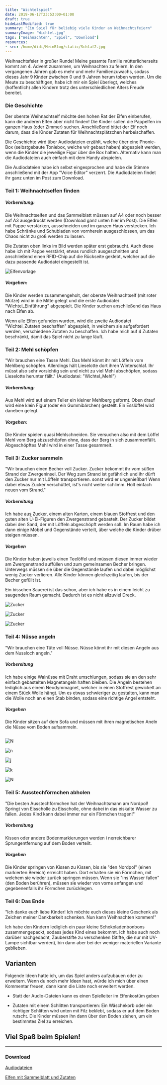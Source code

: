 ```yaml
---
title: "Wichtelspiel"
date: 2019-06-17T23:53:00+01:00
draft: true
hideLastModified: true
summary: "Ein Spiel für beliebig viele Kinder an Weihnachtsfeiern"
summaryImage: "Wichtel.jpg"
tags: ["Weihnachten", "Spiel", "Download"]
resources:
- src: /home/didi/MeinBlog/static/Schlaf2.jpg
---
```


Weihnachtsfeier in großer Runde! Meine gesamte Familie mütterlicherseits kommt am 4. Advent zusammen, um Weihnachten zu feiern. In den vergangenen Jahren gab es mehr und mehr Familienzuwachs, sodass dieses Jahr 9 Kinder zwischen 0 und 9 Jahren herum toben werden. Um die Meute zu beschäftigen, habe ich mir ein Spiel überlegt, welches (hoffentlich) allen Kindern trotz des unterschiedlichen Alters Freude bereitet.

### Die Geschichte

Der oberste Weihnachtself möchte den hohen Rat der Elfen einberufen, kann die anderen Elfen aber nicht finden! Die Kinder sollen die Pappelfen im ganzen Haus (oder Zimmer) suchen. Anschließend bittet der Elf noch darum, dass die Kinder Zutaten für Weihnachtsplätzchen herbeischaffen.

Die Geschichte wird über Audiodateien erzählt, welche über eine Phonie-Box (selbstgebaute Toniebox, welche wir gebaut haben) abgespielt werden, wenn die Kinder die jeweilige Figur über die Box halten. Alternativ kann man die Audiodateien auch einfach mit dem Handy abspielen.

Die Audiodateien habe ich selbst eingesprochen und habe die Stimme anschließend mit der App "Voice Editor" verzerrt. Die Audiodateien findet ihr ganz unten im Post zum Download.

### Teil 1: Weihnachtselfen finden

##### Vorbereitung:

Die Weihnachtselfen und das Sammelblatt müssen auf A4 oder noch besser auf A3 ausgedruckt werden (Download ganz unten hier im Post). Die Elfen mit Pappe verstärken, ausschneiden und im ganzen Haus verstecken. Ich habe Schränke und Schubladen von vornherein ausgeschlossen, um das Chaos nicht zu groß werden zu lassen.

Die Zutaten oben links im Bild werden später erst gebraucht. Auch diese habe ich mit Pappe verstärkt, etwas rundlich ausgeschnitten und anschließend einen RFID-Chip auf die Rückseite geklebt, welcher auf die dazu passende Audiodatei eingestellt ist. 

![Elfenvorlage](images/Wichtelvorlagen.jpg)

##### Vorgehen:

Die Kinder werden zusammengeholt, der oberste Weihnachtself (mit roter Mütze) wird in die Mitte gelegt und die erste Audiodatei "Wichtel_Einführung" abgespielt. Die Kinder suchen anschließend das Haus nach Elfen ab.

Wenn alle Elfen gefunden wurden, wird die zweite Audiodatei "Wichtel_Zutaten beschaffen" abgespielt, in welchem sie aufgefordert werden, verschiedene Zutaten zu beschaffen. Ich habe mich auf 4 Zutaten beschränkt, damit das Spiel nicht zu lange läuft.

### Teil 2: Mehl schöpfen

"Wir brauchen eine Tasse Mehl. Das Mehl könnt ihr mit Löffeln vom Mehlberg schöpfen. Allerdings hält Lieselotte dort ihren Winterschlaf. Ihr müsst also sehr vorsichtig sein und nicht zu viel Mehl abschöpfen, sodass Lieselotte herunter fällt." (Audiodatei: "Wichtel_Mehl")

##### Vorbereitung:

Aus Mehl wird auf einem Teller ein kleiner Mehlberg geformt. Oben drauf wird eine klein Figur (oder ein Gummibärchen) gestellt. Ein Esslöffel wird daneben gelegt.

##### Vorgehen:

Die Kinder spielen quasi Mehlschneiden. Sie versuchen also mit dem Löffel Mehl vom  Berg abzuschöpfen ohne, dass der Berg in sich zusammenfällt. Abgeschöpftes Mehl wird in einer Tasse gesammelt.

### Teil 3: Zucker sammeln

"Wir brauchen einen Becher voll Zucker. Zucker bekommt ihr vom süßen Strand der Zwergeninsel. Der Weg zum Strand ist gefährlich und ihr dürft den Zucker nur mit Löffeln transportieren. sonst wird er ungenießbar! Wenn dabei etwas Zucker verschüttet, ist's nicht weiter schlimm. Holt einfach neuen vom Strand."

##### Vorbereitung

Ich habe aus Zucker, einem alten Karton, einem blauen Stoffrest und den guten alten Ü-Ei-Figuren den Zwergenstrand gebastelt. Der Zucker bildet dabei den Sand, der mit Löffeln abgeschöpft werden soll. Im Raum habe ich dann einige Möbel und Gegenstände verteilt, über welche die Kinder drüber steigen müssen.

##### Vorgehen

Die Kinder haben jeweils einen Teelöffel und müssen diesen immer wieder am Zwergenstrand auffüllen und zum gemeinsamen Becher bringen. Unterwegs müssen sie über die Gegenstände laufen und dabei möglichst wenig Zucker verlieren. Alle Kinder können gleichzeitig laufen, bis der Becher gefüllt ist. 

Ein bisschen Sauerei ist das schon, aber ich habe es in einem leicht zu saugenden Raum gemacht. Dadurch ist es nicht allzuviel Dreck.

![Zucker](images/20191216_140451.jpg)

![Zucker](images/20191216_140458.jpg)

![Zucker](images/20191216_140517.jpg)

### Teil 4: Nüsse angeln

"Wir brauchen eine Tüte voll Nüsse. Nüsse könnt ihr mit diesen Angeln aus dem Nussloch angeln."

##### Vorbereitung

Ich habe einige Walnüsse mit Draht umschlungen, sodass sie an den sehr einfach gebastelten Magnetangeln haften bleiben. Die Angeln bestehen lediglich aus einem Neodymmagnet, welcher in einen Stoffrest gewickelt an einem Stück Wolle hängt. Um es etwas schwieriger zu gestalten, kann man die Wolle noch an einen Stab binden, sodass eine richtige Angel entsteht. 

##### Vorgehen

Die Kinder sitzen auf dem Sofa und müssen mit ihren magnetischen Aneln die Nüsse vom Boden aufsammeln.

```html

```

![N](images/20191216_123819.jpg)

![n](images/20191216_123840.jpg)

![j](images/20191216_140600.jpg)

![k](images/20191216_140708.jpg)

![N](images/20191216_141110.jpg)

### Teil 5: Ausstechförmchen abholen

"Die besten Ausstechförmchen hat der Weihnachtsmann am Nordpol! Springt von Eisscholle zu Eisscholle, ohne dabei in das eiskalte Wasser zu fallen. Jedes Kind kann dabei immer nur ein Förmchen tragen!"

##### Vorbereitung

Kissen oder andere Bodenmarkierungen werden i nerreichbarer Sprungentfernung auf dem Boden verteilt.

##### Vorgehen

Die Kinder springen von Kissen zu Kissen, bis sie "den Nordpol" (einen markierten Bereich) erreicht haben. Dort erhalten sie ein Förmchen, mit welchem sie wieder zurück springen müssen. Wenn sie "ins Wasser fallen" (den Boden berühren), müssen sie wieder von vorne anfangen und gegebenenfalls ihr Förmchen zurücklegen.

### Teil 6: Das Ende

"Ich danke euch liebe Kinder! Ich möchte euch dieses kleine Geschenk als Zeichen meiner Dankbarkeit schenken.  Nun kann Weihnachten kommen!"

Ich habe den Kindern lediglich ein paar kleine Schokoladenbonbons zusammengepackt, sodass jedes Kind eines bekommt. Ich habe auch noch darüber nachgedacht, Zauberstifte zu verschenken (Stifte, die nur mit UV-Lampe sichtbar werden), bin dann aber bei der weniger materiellen Variante geblieben.

## Varianten

Folgende Ideen hatte ich, um das Spiel anders aufzubauen oder zu erweitern. Wenn du noch mehr Ideen hast, würde ich mich über einen Kommentar freuen, dann kann die Liste noch erweitert werden.

- Statt der Audio-Dateien kann es einen Spielleiter im Elfenkostüm geben

- Zutaten mit einem Schlitten transportieren: Ein Wäschekorb oder ein richtiger Schlitten wird unten mit Filz beklebt, sodass er auf dem Boden rutscht. Die Kinder müssen ihn dann über den Boden ziehen, um ein bestimmtes Ziel zu erreichen.

## Viel Spaß beim Spielen!

---

### Download

[Audiodateien](Dateien/Audiodateien.zip)

[Elfen mit Sammelblatt und Zutaten](Dateien/Weihnachtselfenspiel.pdf)
